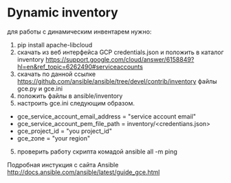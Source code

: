 # Dynamic inventory

для работы с динамическим инвентарем нужно:

1. pip install apache-libcloud
2. скачать из веб интерфейса GCP credentials.json и положить в каталог inventory
https://support.google.com/cloud/answer/6158849?hl=en&ref_topic=6262490#serviceaccounts
2. скачать по данной ссылке https://github.com/ansible/ansible/tree/devel/contrib/inventory файлы gce.py и gce.ini
3. положить файлы в ansible/inventory
4. настроить gce.ini  cледующим образом.

- gce_service_account_email_address = "service account email"
- gce_service_account_pem_file_path = inventory/<credentians.json>
- gce_project_id = "you project_id"
- gce_zone = "your region"

5. проверить работу скрипта комадой ansible all -m ping

Подробная инстукция с сайта Ansible
http://docs.ansible.com/ansible/latest/guide_gce.html
